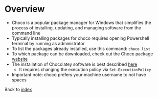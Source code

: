 # Overview
- Choco is a popular package manager for Windows that simplifies the process of installing, updating, and managing software from the command line
- Typically installing packages for choco requires opening Powershell terminal by running as administrator
- To list the packages already installed, use this command: ```choco list```
- To which package can be downloaded, check out the Choco package [website](https://community.chocolatey.org/packages/)
- The installation of Chocolatey software is best described [here](https://chocolatey.org/install)
  - It requires changing the execution policy via ```Set-ExecutionPolicy```
- Important note: choco prefers your machine username to not have spaces

Back to [index](index.md)